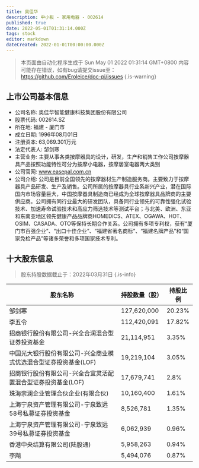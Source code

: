 ```yaml
---
title: 奥佳华
description: 中小板 - 家用电器 - 002614
published: true
date: 2022-05-01T01:31:14.000Z
tags: stock
editor: markdown
dateCreated: 2022-01-01T00:00:00.000Z
---
```


> 本页面由自动化程序生成于 Sun May 01 2022 01:31:14 GMT+0800
> 内容可能存在错误，如有bug请提交issue至：https://github.com/Eroleice/doc-pi/issues
{.is-warning}

## 上市公司基本信息
- 公司名称: 奥佳华智能健康科技集团股份有限公司
- 股票代码: 002614.SZ
- 所在地: 福建 - 厦门市
- 成立日期: 1996年08月01日
- 注册资本: 63,069.301万元
- 法定代表人: 邹剑寒
- 主营业务: 主要从事各类按摩器具的设计，研发，生产和销售工作公司按摩器具产品按照功能特性可分为按摩小电器，按摩居室电器两大类别
- 公司官网: www.easepal.com.cn
- 公司介绍: 公司是目前全国领先的按摩器材生产制造服务商。主要致力于按摩器具产品研发、生产及销售。公司所属的按摩器具行业系新兴产业，潜在国际国内市场容量巨大，中国按摩器具制造商已经成为全球按摩器具品牌商的主要供应商。公司拥有同行业最大的研发团队，具备同行业领先的可靠性强化试验技术、加速寿命试验技术和高应力筛选技术等测试平台；与北美、欧洲、东亚和东南亚地区领先健康产品品牌商HOMEDICS、ATEX、OGAWA、HOT、OSIM、CASADA、OTO等保持长期合作关系。公司拥有多项专利权，获有“厦门市百强企业”、“出口十佳企业”、“福建省著名商标”、“福建名牌产品”和“国家免检产品”等诸多荣誉和多项国家技术专利。


## 十大股东信息
> 股东持股数据截止于：2022年03月31日
{.is-info}

| 股东名称 | 持股数量（股） | 持股比例 |
| --- | --- | --- |
| 邹剑寒 | 127,620,000 | 20.23% |
| 李五令 | 112,420,091 | 17.82% |
| 招商银行股份有限公司-兴全合润混合型证券投资基金 | 21,114,951 | 3.35% |
| 中国光大银行股份有限公司-兴全商业模式优选混合型证券投资基金(LOF) | 19,219,104 | 3.05% |
| 招商银行股份有限公司-兴全合宜灵活配置混合型证券投资基金(LOF) | 17,679,741 | 2.8% |
| 珠海崇澜企业管理合伙企业(有限合伙) | 10,160,400 | 1.61% |
| 上海宁泉资产管理有限公司-宁泉致远58号私募证券投资基金 | 8,526,781 | 1.35% |
| 上海宁泉资产管理有限公司-宁泉致远39号私募证券投资基金 | 6,062,939 | 0.96% |
| 香港中央结算有限公司(陆股通) | 5,958,263 | 0.94% |
| 李飚 | 5,494,076 | 0.87% |




